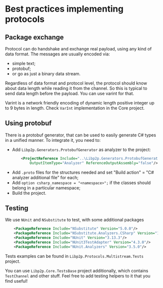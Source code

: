 # Best practices implementing protocols

## Package exchange

Protocol can do handshake and exchange real payload, using any kind of data format. The messages are usually encoded via:
- simple text;
- protobuf;
- or go as just a binary data stream.

Regardless of data format and protocol level, the protocol should know about data length while reading it from the channel.
So this is typical to send data length before the payload. You can use varint for that.

Varint is a network friendly encoding of dynamic length positive integer up to 9 bytes in length. Check `VarInt` implementation in the Core project.

## Using protobuf

There is a protobuf generator, that can be used to easily generate C# types in a unified manner. To integrate it, you need to:
- Add `Libp2p.Generators.ProtobufGenerator` as analyzer to the project:
  ```xml
      <ProjectReference Include="..\Libp2p.Generators.ProtobufGenerator\Libp2p.Generators.ProtobufGenerator.csproj" 
          OutputItemType="Analyzer" ReferenceOutputAssembly="false"/>
  ```
- Add `.proto` files for the structures needed and set "Build action" = "C# analyzer additional file" for each;
- Add `option csharp_namespace = "<namespace>";` if the classes should belong in a particular namespace;
- Build the project.

## Testing 

We use `NUnit` and `NSubstitute` to test, with some additional packages
```xml
    <PackageReference Include="NSubstitute" Version="5.0.0"/>
    <PackageReference Include="NSubstitute.Analyzers.CSharp" Version="1.0.16"/>
    <PackageReference Include="NUnit" Version="3.13.3"/>
    <PackageReference Include="NUnit3TestAdapter" Version="4.3.0"/>
    <PackageReference Include="NUnit.Analyzers" Version="3.5.0"/>
```

Tests examples can be found in `Libp2p.Protocols.Multistream.Tests` project.

You can use `Libp2p.Core.TestsBase` project additionally, which contains `TestChannel` and other stuff. Feel free to add testing helpers to it that you find useful!